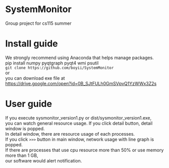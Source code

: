 # SystemMonitor
Group project for cs115 summer

# Install guide  
We strongly recommend using Anaconda that helps manage packages.  
pip install numpy pyqtgraph pyqt4 wmi psutil  
`git clone https://github.com/boyii/SystemMonitor`  
or  
you can download exe file at  
https://drive.google.com/open?id=0B_SJtFULh0GmSVpvQ1YzWWx3Z2s  

# User guide  
If you execute sysmonitor_version1.py or dist/sysmonitor_version1.exe,  
you can watch general resource usage.
If you click detail button, detail window is popped.  
In detail window, there are resource usage of each processes.  
If you click `>>>` button in main window, network usage with line graph is popped.  
If there are processes that use cpu resource more than 50% or use memory more than 1 GB,  
our software would alert notification.
